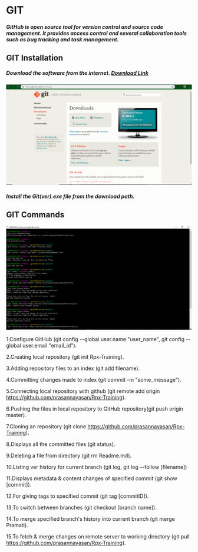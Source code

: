 # GIT
##### GitHub is open source tool for version control and source code management. It provides access control and several collaboration tools such as bug tracking and task management.

## GIT Installation
##### Download the software from the internet. [Download Link](https://git-scm.com/downloads)
 ![Download](https://github.com/prasannayasan/Rpx-Training/blob/master/download.png)
 
##### Install the Git(ver).exe file from the download path.

## GIT Commands
![GIT Tool](https://github.com/prasannayasan/Rpx-Training/blob/master/git%20tool.png)

1.Configure GitHub (git config --global user.name "user_name", git config --global user.email "email_id").

2.Creating local repository (git init Rpx-Training).

3.Adding repository files to an index (git add filename).

4.Committing changes made to index (git commit -m "some_message").

5.Connecting local repository with github (git remote add origin https://github.com/prasannayasan/Rpx-Training).

6.Pushing the files in local repository to GitHub repository(git push origin master).

7.Cloning an repository (git clone https://github.com/prasannayasan/Rpx-Training).

8.Displays all the committed files (git status).

9.Deleting a file from directory (git rm Readme.md).

10.Listing ver history for current branch (git log, git log --follow [filename])

11.Displays metadata & content changes of specified commit (git show [commit]).

12.For giving tags to specified commit (git tag [commitID]).

13.To switch between branches (git checkout [branch name]).

14.To merge specified branch's history into current branch (git merge Pramati).

15.To fetch & merge changes on remote server to working directory (git pull https://github.com/prasannayasan/Rpx-Training).